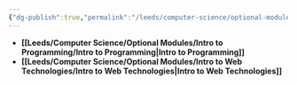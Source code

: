 ```yaml
---
{"dg-publish":true,"permalink":"/leeds/computer-science/optional-modules/optional-modules/"}
---
```



- **[[Leeds/Computer Science/Optional Modules/Intro to Programming/Intro to Programming\|Intro to Programming]]**
- **[[Leeds/Computer Science/Optional Modules/Intro to Web Technologies/Intro to Web Technologies\|Intro to Web Technologies]]**


